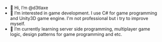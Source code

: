 - 👋 Hi, I’m @d3tlaxe
- 👀 I’m interested in game development. I use C# for game programming and Unity3D game engine. I'm not professional but i try to improve myself. 
- 🌱 I’m currently learning server side programming, multiplayer game logic, design patterns for game programming and etc.

<!---
d3tlaxe/d3tlaxe is a ✨ special ✨ repository because its `README.md` (this file) appears on your GitHub profile.
You can click the Preview link to take a look at your changes.
--->
